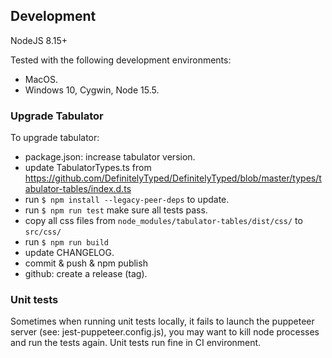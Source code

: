## Development

NodeJS 8.15+

Tested with the following development environments:
- MacOS.
- Windows 10, Cygwin, Node 15.5.

### Upgrade Tabulator

To upgrade tabulator:
- package.json: increase tabulator version.
- update TabulatorTypes.ts from https://github.com/DefinitelyTyped/DefinitelyTyped/blob/master/types/tabulator-tables/index.d.ts
- run ```$ npm install --legacy-peer-deps``` to update.
- run ```$ npm run test``` make sure all tests pass.
- copy all css files from ```node_modules/tabulator-tables/dist/css/``` to ```src/css/```
- run ```$ npm run build```
- update CHANGELOG.
- commit & push & npm publish
- github: create a release (tag).

### Unit tests

Sometimes when running unit tests locally, it fails to launch the puppeteer server (see: jest-puppeteer.config.js), you may want to kill node processes and run the tests again. Unit tests run fine in CI environment.